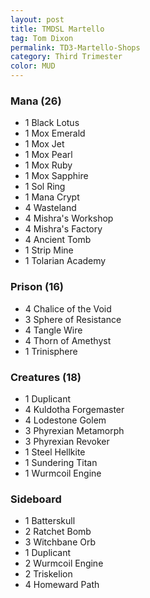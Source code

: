 ```yaml
---
layout: post
title: TMDSL Martello
tag: Tom Dixon
permalink: TD3-Martello-Shops
category: Third Trimester
color: MUD
---
```


### Mana (26)
- 1 Black Lotus
- 1 Mox Emerald
- 1 Mox Jet
- 1 Mox Pearl
- 1 Mox Ruby
- 1 Mox Sapphire
- 1 Sol Ring
- 1 Mana Crypt
- 4 Wasteland
- 4 Mishra's Workshop
- 4 Mishra's Factory
- 4 Ancient Tomb
- 1 Strip Mine
- 1 Tolarian Academy

### Prison (16)
- 4 Chalice of the Void
- 3 Sphere of Resistance
- 4 Tangle Wire
- 4 Thorn of Amethyst
- 1 Trinisphere

### Creatures (18)
- 1 Duplicant
- 4 Kuldotha Forgemaster
- 4 Lodestone Golem
- 3 Phyrexian Metamorph
- 3 Phyrexian Revoker
- 1 Steel Hellkite
- 1 Sundering Titan
- 1 Wurmcoil Engine


### Sideboard
- 1 Batterskull
- 2 Ratchet Bomb
- 3 Witchbane Orb
- 1 Duplicant
- 2 Wurmcoil Engine
- 2 Triskelion
- 4 Homeward Path
